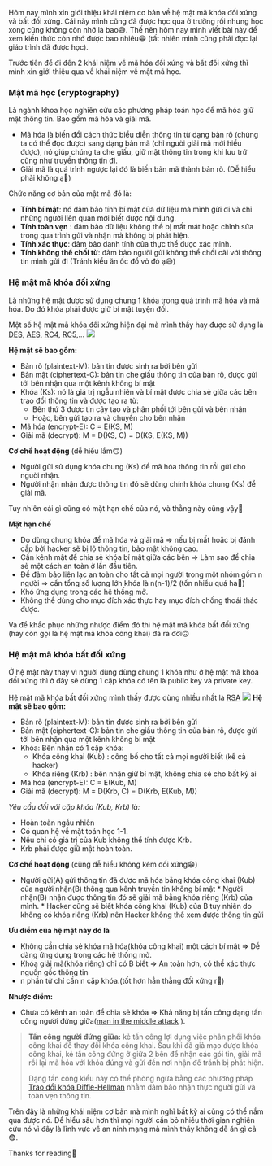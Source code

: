 Hôm nay mình xin giới thiệu khái niệm cơ bản về hệ mật mã khóa đối xứng và bất đối xứng. Cái này mình cũng đã được học qua ở trường rồi nhưng học xong cũng không còn nhớ là bao:sweat_smile:. Thế nên hôm nay mình viết bài này để xem kiến thức còn nhớ được bao nhiêu:grin: (tất nhiên mình cũng phải đọc lại giáo trình  đã được học).

Trước tiên để đi đến 2 khái niệm về mã hóa đối xứng và bất đối xứng thì mình xin giới thiệu qua về khái niệm về mật mã học. 
### Mật mã học (cryptography)
Là  ngành khoa học nghiên cứu các phương pháp toán học để mã hóa giữ mật thông tin. Bao gồm mã hóa và giải mã.
* Mã hóa là biến đổi cách thức biểu diễn thông tin từ dạng bản rõ (chúng ta có thể đọc được) sang dạng bản mã (chỉ người giải mã mới hiểu được), nó giúp chúng ta che giấu, giữ mật thông tin trong khi lưu trữ cũng như truyền thông tin đi.
* Giải mã là quá trình ngược lại đó là biến bản mã thành bản rõ. (Dễ hiểu phải không ạ:slightly_smiling_face:)

Chức năng cơ bản của mật mã đó là:
* **Tính bí mật**: nó đảm bảo tính bí mật của dữ liệu mà mình gửi đi và chỉ những người liên quan mới biết được nội dung.
* **Tính toàn vẹn** : đảm bảo dữ liệu không thể bị mất mát hoặc chỉnh sửa trong qua trình gửi và nhận mà không bị phát hiện. 
* **Tính xác thực**: đảm bảo danh tính của thực thể được xác minh.
* **Tính không thể chối từ**: đảm bảo người gửi không thể chối cãi với thông tin mình gửi đi (Tránh kiểu ăn ốc đổ vỏ đó ạ:sweat_smile:)

###  Hệ mật mã khóa đối xứng
Là những hệ mật được sử dụng chung 1 khóa trong quá trình mã hóa và mã hóa. Do đó khóa phải được giữ bí mật tuyện đối.

Một số hệ mật mã khóa đối xứng hiện đại mà mình thấy hay được sử dụng là [DES](https://en.wikipedia.org/wiki/Data_Encryption_Standard), [AES](https://en.wikipedia.org/wiki/Advanced_Encryption_Standard), [RC4](https://en.wikipedia.org/wiki/RC4), [RC5](https://en.wikipedia.org/wiki/RC5),...
![](https://images.viblo.asia/150df4bf-202f-40fc-9539-274e7f12ce14.png)

**Hệ mật sẽ bao gồm:**
* Bản rõ (plaintext-M): bản tin được sinh ra bởi bên gửi
* Bản mật (ciphertext-C): bản tin che giấu thông tin của bản rõ, được gửi tới bên nhận qua một kênh không bí
mật
* Khóa (Ks): nó là giá trị ngẫu nhiên và bí mật được chia sẻ giữa các bên trao đổi thông tin và được tạo ra từ:
    *  Bên thứ 3 được tin cậy tạo và phân phối tới bên gửi và bên nhận
    * Hoặc, bên gửi tạo ra và chuyển cho bên nhận
* Mã hóa (encrypt-E): C = E(KS, M)
* Giải mã (decrypt): M = D(KS, C) = D(KS, E(KS, M))

**Cơ chế hoạt động** (dễ hiểu lắm:upside_down_face:)
* Người gửi sử dụng khóa chung (Ks) để mã hóa thông tin rồi gửi cho nguời nhận. 
* Người nhận nhận được thông tin đó sẽ dùng chính khóa chung (Ks) để giải mã.

Tuy nhiên cái gì cũng có mặt hạn chế của nó, và thằng này cũng vậy:slightly_smiling_face:

**Mặt hạn chế**

* Do dùng chung khóa để mã hóa và giải mã => nếu bị mất hoặc bị đánh cắp bởi hacker sẽ bị lộ thông tin, bảo mật không cao.
* Cần kênh mật để chia sẻ khóa bí mật giữa các bên => Làm sao để chia sẻ một cách an toàn ở lần đầu tiên.
* Để đảm bảo liên lạc an toàn cho tất cả mọi người trong một nhóm gồm n người => cần tổng số lượng lớn khóa là n(n-1)/2 (tốn nhiều quá ha:thinking:)
* Khó ứng dụng trong các hệ thống mở.
* Không thể dùng cho mục đích xác thực hay mục đích chống thoái thác được.

Và để khắc phục những nhược điểm đó thì hệ mật mã khóa bất đối xứng (hay còn gọi là hệ mật mã khóa công khai) đã ra đời:upside_down_face:
### Hệ mật mã khóa bất đối xứng
Ở hệ mật này thay vì nguời dùng dùng chung 1 khóa như ở hệ mật mã khóa đối xứng thì ở đây sẽ dùng 1 cặp khóa có tên là public key và private key. 

Hệ mật mã khóa bất đối xứng mình thấy được dùng nhiều nhất là [RSA](https://en.wikipedia.org/wiki/RSA_(cryptosystem))
![](https://images.viblo.asia/d118c58f-5637-4998-8eb3-cf2eb15997ec.png)
**Hệ mật sẽ bao gồm:**
* Bản rõ (plaintext-M): bản tin được sinh ra bởi bên gửi
* Bản mật (ciphertext-C): bản tin che giấu thông tin của bản rõ, được gửi tới bên nhận qua một kênh không bí
mật
* Khóa: Bên nhận có 1 cặp khóa:
    * Khóa công khai (Kub) : công bố cho tất cả mọi người biết (kể cả hacker)
    * Khóa riêng (Krb) : bên nhận giữ bí mật, không chia sẻ cho bất kỳ ai
* Mã hóa (encrypt-E): C = E(Kub, M)
* Giải mã (decrypt): M = D(Krb, C) = D(Krb, E(Kub, M))

*Yêu cầu đối với cặp khóa (Kub, Krb) là:*
* Hoàn toàn ngẫu nhiên
* Có quan hệ về mặt toán học 1-1.
* Nếu chỉ có giá trị của Kub không thể tính được Krb.
* Krb phải được giữ mật hoàn toàn.

**Cơ chế hoạt động** (cũng dễ hiểu không kém đối xứng:grin:)

   * Người gửi(A) gửi thông tin đã được mã hóa bằng khóa công khai (Kub) của người nhận(B) thông qua kênh truyền tin không bí mật
    * Người nhận(B) nhận được thông tin đó sẽ giải mã bằng khóa riêng (Krb) của mình. 
    * Hacker cũng sẽ biết khóa công khai (Kub) của B tuy nhiên do không có khóa riêng (Krb) nên Hacker không thể xem được thông tin gửi

**Ưu điểm của hệ mật này đó là**
* Không cần chia sẻ khóa mã hóa(khóa công khai) một cách bí mật => Dễ dàng ứng dụng trong các hệ thống mở.
* Khóa giải mã(khóa riêng) chỉ có B biết => An toàn hơn, có thể xác thực nguồn gốc thông tin
* n phần tử chỉ cần n cặp khóa.(tốt hơn hẳn thằng đối xứng r:slightly_smiling_face:)

**Nhược điểm:**

* Chưa có kênh an toàn để chia sẻ khóa => Khả năng bị tấn công dạng tấn công người đứng giữa([man in the middle attack](https://en.wikipedia.org/wiki/Man-in-the-middle_attack) ).
> **Tấn công người đứng giữa:** kẻ tấn công lợi dụng việc phân phối khóa công khai để thay đổi khóa công khai. Sau khi đã giả mạo được khóa công khai, kẻ tấn công đứng ở giữa 2 bên để nhận các gói tin, giải mã rồi lại mã hóa với khóa đúng và gửi đến nơi nhận để tránh bị phát hiện.
> 
> Dạng tấn công kiểu này có thể phòng ngừa bằng các phương pháp [Trao đổi khóa Diffie-Hellman](https://en.wikipedia.org/wiki/Diffie%E2%80%93Hellman_key_exchange) nhằm đảm bảo nhận thực người gửi và toàn vẹn thông tin.
> 

Trên đây là những khái niệm cơ bản mà mình nghĩ bất kỳ ai cũng có thể nắm qua được nó. Để hiểu sâu hơn thì mọi người cần bỏ nhiều thời gian nghiên cứu nó vì đây là lĩnh vực về an ninh mạng mà mình thấy không dễ ăn gì cả:fearful:. 

Thanks for reading:sparkling_heart: